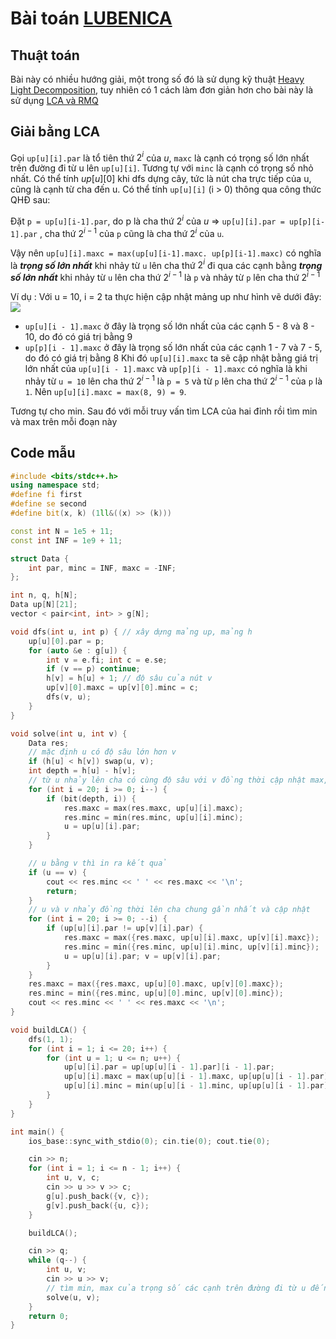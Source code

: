 # Bài toán [LUBENICA](https://oj.vnoi.info/problem/lubenica)

## Thuật toán
Bài này có nhiều hướng giải, một trong số đó là sử dụng kỹ thuật [Heavy Light Decomposition](https://vnoi.info/wiki/algo/data-structures/heavy-light-decomposition.md), tuy nhiên có 1 cách làm đơn giản hơn cho bài này là sử dụng [LCA và RMQ](https://vnoi.info/wiki/translate/topcoder/Range-Minimum-Query-and-Lowest-Common-Ancestor)

## Giải bằng LCA  

Gọi `up[u][i].par` là tổ tiên thứ $2^i$ của $u$, `maxc` là cạnh có trọng số lớn nhất trên đường đi từ u lên `up[u][i]`. Tương tự với `minc` là cạnh có trọng số nhỏ nhất. Có thể tính $up[u][0]$ khi dfs dựng cây, tức là nút cha trực tiếp của u, cũng là cạnh từ cha đến u.
Có thể tính `up[u][i]` (i > 0) thông qua công thức QHĐ sau:

Đặt `p = up[u][i-1].par`, do  p là cha thứ $2^i$ của $u$
⇒ `up[u][i].par = up[p][i-1].par` , cha thứ $2^{i-1}$ của `p` cũng là cha thứ $2^i$ của `u`.

Vậy nên `up[u][i].maxc = max(up[u][i-1].maxc. up[p][i-1].maxc)` có nghĩa là ***trọng số lớn nhất*** khi nhảy từ ``u`` lên cha thứ $2^i$ đi qua các cạnh bằng ***trọng số lớn nhất*** khi nhảy từ `u` lên cha thứ $2^{i - 1}$ là `p` và nhảy từ `p` lên cha thứ $2^{i - 1}$

Ví dụ : Với u = 10, i = 2 ta thực hiện cập nhật mảng up như hình vẽ dưới đây:
![](https://i.imgur.com/JUvY6GC.png)


- `up[u][i - 1].maxc` ở đây là trọng số lớn nhất của các cạnh 5 - 8 và 8 - 10, do đó có giá trị bằng 9
- `up[p][i - 1].maxc` ở đây là trọng số lớn nhất của các cạnh 1 - 7 và 7 - 5, do đó có giá trị bằng 8
Khi đó `up[u][i].maxc` ta sẽ cập nhật bằng giá trị lớn nhất của `up[u][i - 1].maxc` và `up[p][i - 1].maxc` có nghĩa là khi nhảy từ `u = 10` lên cha thứ $2^{i - 1}$ là `p = 5` và từ `p` lên cha thứ $2^{i - 1}$ của `p` là `1`. Nên `up[u][i].maxc = max(8, 9) = 9`.


Tương tự cho min.
Sau đó với mỗi truy vấn tìm LCA của hai đỉnh rồi tìm min và max trên mỗi đoạn này

## Code mẫu
```cpp
#include <bits/stdc++.h>
using namespace std;
#define fi first
#define se second
#define bit(x, k) (1ll&((x) >> (k)))

const int N = 1e5 + 11;
const int INF = 1e9 + 11;

struct Data {
    int par, minc = INF, maxc = -INF;
};

int n, q, h[N];
Data up[N][21];
vector < pair<int, int> > g[N];

void dfs(int u, int p) { // xây dựng mảng up, mảng h
    up[u][0].par = p;
    for (auto &e : g[u]) {
        int v = e.fi; int c = e.se;
        if (v == p) continue;
        h[v] = h[u] + 1; // độ sâu của nút v
        up[v][0].maxc = up[v][0].minc = c;
        dfs(v, u);
    }
}

void solve(int u, int v) {
    Data res;
    // mặc định u có độ sâu lớn hơn v
    if (h[u] < h[v]) swap(u, v);
    int depth = h[u] - h[v];
    // từ u nhảy lên cha có cùng độ sâu với v đồng thời cập nhật max, min các cạnh
    for (int i = 20; i >= 0; i--) {
        if (bit(depth, i)) {
            res.maxc = max(res.maxc, up[u][i].maxc);
            res.minc = min(res.minc, up[u][i].minc);
            u = up[u][i].par;
        }
    }

    // u bằng v thì in ra kết quả
    if (u == v) {
        cout << res.minc << ' ' << res.maxc << '\n';
        return;
    }
    // u và v nhảy đồng thời lên cha chung gần nhất và cập nhật
    for (int i = 20; i >= 0; --i) {
        if (up[u][i].par != up[v][i].par) {
            res.maxc = max({res.maxc, up[u][i].maxc, up[v][i].maxc});
            res.minc = min({res.minc, up[u][i].minc, up[v][i].minc});
            u = up[u][i].par; v = up[v][i].par;
        }
    }
    res.maxc = max({res.maxc, up[u][0].maxc, up[v][0].maxc});
    res.minc = min({res.minc, up[u][0].minc, up[v][0].minc});
    cout << res.minc << ' ' << res.maxc << '\n';
}

void buildLCA() {
    dfs(1, 1);
    for (int i = 1; i <= 20; i++) {
        for (int u = 1; u <= n; u++) {
            up[u][i].par = up[up[u][i - 1].par][i - 1].par;
            up[u][i].maxc = max(up[u][i - 1].maxc, up[up[u][i - 1].par][i - 1].maxc);
            up[u][i].minc = min(up[u][i - 1].minc, up[up[u][i - 1].par][i - 1].minc);
        }
    }
}

int main() {
    ios_base::sync_with_stdio(0); cin.tie(0); cout.tie(0);

    cin >> n;
    for (int i = 1; i <= n - 1; i++) {
        int u, v, c;
        cin >> u >> v >> c;
        g[u].push_back({v, c});
        g[v].push_back({u, c});
    }

    buildLCA();

    cin >> q;
    while (q--) {
        int u, v;
        cin >> u >> v;
        // tìm min, max của trọng số các cạnh trên đường đi từ u đến v
        solve(u, v);
    }
    return 0;
}
```